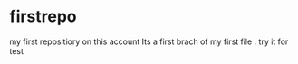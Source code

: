 # firstrepo
my first repositiory on this account 
Its a first brach of my first file .
try it for test
